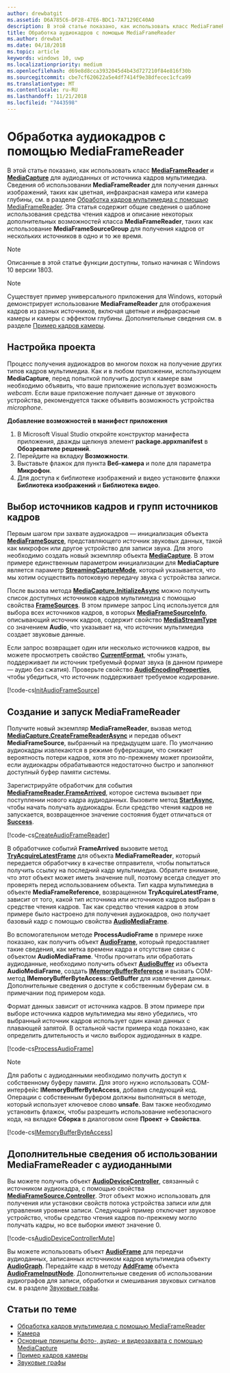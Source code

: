 ```yaml
---
author: drewbatgit
ms.assetid: D6A785C6-DF28-47E6-BDC1-7A7129EC40A0
description: В этой статье показано, как использовать класс MediaFrameReader и MediaCapture для получения кадров AudioFrames, содержащих звуковые данные из источника захвата.
title: Обработка аудиокадров с помощью MediaFrameReader
ms.author: drewbat
ms.date: 04/18/2018
ms.topic: article
keywords: windows 10, uwp
ms.localizationpriority: medium
ms.openlocfilehash: d69e8d8cca3932045d4b43d727210f84e816f30b
ms.sourcegitcommit: cbe7cf620622a5e4df7414f9e38dfecec1cfca99
ms.translationtype: MT
ms.contentlocale: ru-RU
ms.lasthandoff: 11/21/2018
ms.locfileid: "7443598"
---
```

# <a name="process-audio-frames-with-mediaframereader"></a>Обработка аудиокадров с помощью MediaFrameReader

В этой статье показано, как использовать класс [**MediaFrameReader**](https://msdn.microsoft.com/library/windows/apps/Windows.Media.Capture.Frames.MediaFrameReader) и [**MediaCapture**](https://msdn.microsoft.com/library/windows/apps/Windows.Media.Capture.MediaCapture) для аудиоданных от источника кадров мультимедиа. Сведения об использовании **MediaFrameReader** для получения данных изображений, таких как цветная, инфракрасная камера или камера глубины, см. в разделе [Обработка кадров мультимедиа с помощью MediaFrameReader](process-media-frames-with-mediaframereader.md). Эта статья содержит общие сведения о шаблоне использования средства чтения кадров и описание некоторых дополнительных возможностей класса **MediaFrameReader**, таких как использование **MediaFrameSourceGroup** для получения кадров от нескольких источников в одно и то же время. 

> [!NOTE] 
> Описанные в этой статье функции доступны, только начиная c Windows 10 версии 1803.

> [!NOTE] 
> Существует пример универсального приложения для Windows, который демонстрирует использование **MediaFrameReader** для отображения кадров из разных источников, включая цветные и инфракрасные камеры и камеры с эффектом глубины. Дополнительные сведения см. в разделе [Пример кадров камеры](http://go.microsoft.com/fwlink/?LinkId=823230).

## <a name="setting-up-your-project"></a>Настройка проекта
Процесс получения аудиокадров во многом похож на получение других типов кадров мультимедиа. Как и в любом приложении, использующем **MediaCapture**, перед попыткой получить доступ к камере вам необходимо объявить, что ваше приложение использует возможность *webcam*. Если ваше приложение получает данные от звукового устройства, рекомендуется также объявить возможность устройства *microphone*. 

**Добавление возможностей в манифест приложения**

1.  В Microsoft Visual Studio откройте конструктор манифеста приложения, дважды щелкнув элемент **package.appxmanifest** в **Обозревателе решений**.
2.  Перейдите на вкладку **Возможности**.
3.  Выставьте флажок для пункта **Веб-камера** и поле для параметра **Микрофон**.
4.  Для доступа к библиотеке изображений и видео установите флажки **Библиотека изображений** и **Библиотека видео**.



## <a name="select-frame-sources-and-frame-source-groups"></a>Выбор источников кадров и групп источников кадров

Первым шагом при захвате аудиокадров — инициализация объекта [**MediaFrameSource**](https://msdn.microsoft.com/library/windows/apps/Windows.Media.Capture.Frames.MediaFrameSource), представляющего источник звуковых данных, такой как микрофон или другое устройство для записи звука. Для этого необходимо создать новый экземпляр объекта [**MediaCapture**](https://msdn.microsoft.com/library/windows/apps/Windows.Media.Capture.MediaCapture). В этом примере единственным параметром инициализации для **MediaCapture** является параметр [**StreamingCaptureMode**](https://docs.microsoft.com/uwp/api/windows.media.capture.mediacaptureinitializationsettings.streamingcapturemode), который указывается, что мы хотим осуществить потоковую передачу звука с устройства записи. 

После вызова метода [**MediaCapture.InitializeAsync**](https://docs.microsoft.com/uwp/api/windows.media.capture.mediacapture.initializeasync) можно получить список доступных источников кадров мультимедиа с помощью свойства [**FrameSources**](https://docs.microsoft.com/uwp/api/windows.media.capture.mediacapture.framesources). В этом примере запрос Linq используется для выбора всех источников кадров, в которых [**MediaFrameSourceInfo**](https://docs.microsoft.com/uwp/api/windows.media.capture.frames.mediaframesourceinfo), описывающий источник кадров, содержит свойство [**MediaStreamType**](https://docs.microsoft.com/uwp/api/windows.media.capture.frames.mediaframesourceinfo.mediastreamtype) со значением **Audio**, что указывает на, что источник мультимедиа создает звуковые данные.

Если запрос возвращает один или несколько источников кадров, вы можете просмотреть свойство [**CurrentFormat**](https://docs.microsoft.com/uwp/api/windows.media.capture.frames.mediaframesource.currentformat), чтобы узнать, поддерживает ли источник требуемый формат звука (в данном примере— аудио без сжатия). Проверьте свойство [**AudioEncodingProperties**](https://docs.microsoft.com/uwp/api/windows.media.capture.frames.mediaframeformat.audioencodingproperties), чтобы убедиться, что источник поддерживает требуемое кодирование.

[!code-cs[InitAudioFrameSource](./code/Frames_Win10/Frames_Win10/MainPage.xaml.cs#SnippetInitAudioFrameSource)]

## <a name="create-and-start-the-mediaframereader"></a>Создание и запуск MediaFrameReader

Получите новый экземпляр **MediaFrameReader**, вызвав метод [**MediaCapture.CreateFrameReaderAsync**](https://docs.microsoft.com/uwp/api/windows.media.capture.mediacapture.createframereaderasync#Windows_Media_Capture_MediaCapture_CreateFrameReaderAsync_Windows_Media_Capture_Frames_MediaFrameSource_) и передав объект **MediaFrameSource**, выбранный на предыдущем шаге. По умолчанию аудиокадры извлекаются в режиме буферизации, что снижает вероятность потери кадров, хотя это по-прежнему может произойти, если аудиокадры обрабатываются недостаточно быстро и заполняют доступный буфер памяти системы.

Зарегистрируйте обработчик для события [**MediaFrameReader.FrameArrived**](*https://docs.microsoft.com/uwp/api/windows.media.capture.frames.mediaframereader.framearrived), которое система вызывает при поступлении нового кадра аудиоданных. Вызовите метод [**StartAsync**](https://docs.microsoft.com/uwp/api/windows.media.capture.frames.mediaframereader.startasync), чтобы начать получать аудиокадры. Если средство чтения кадров не запускается, возвращенное значение состояния будет отличаться от [**Success**](https://docs.microsoft.com/uwp/api/windows.media.capture.frames.mediaframereaderstartstatus).

[!code-cs[CreateAudioFrameReader](./code/Frames_Win10/Frames_Win10/MainPage.xaml.cs#SnippetCreateAudioFrameReader)]

В обработчике событий **FrameArrived** вызовите метод [**TryAcquireLatestFrame**](https://docs.microsoft.com/uwp/api/windows.media.capture.frames.mediaframereader.tryacquirelatestframe) для объекта **MediaFrameReader**, который передается обработчику в качестве отправителя, чтобы попытаться получить ссылку на последний кадр мультимедиа. Обратите внимание, что этот объект может иметь значение null, поэтому всегда следует это проверять перед использованием объекта. Тип кадра мультимедиа в объекте **MediaFrameReference**, возвращенном **TryAcquireLatestFrame**, зависит от того, какой тип источника или источников кадров выбран в средстве чтения кадров. Так как средство чтения кадров в этом примере было настроено для получения аудиокадров, оно получает базовый кадр с помощью свойства [**AudioMediaFrame**](https://docs.microsoft.com/uwp/api/windows.media.capture.frames.mediaframereference.audiomediaframe). 

Во вспомогательном методе **ProcessAudioFrame** в примере ниже показано, как получить объект [**AudioFrame**](https://docs.microsoft.com/uwp/api/windows.media.audioframe), который предоставляет такие сведения, как метка времени кадра и отсутствие связи с объектом **AudioMediaFrame**. Чтобы прочитать или обработать аудиоданные, необходимо получить объект [**AudioBuffer**](https://docs.microsoft.com/uwp/api/windows.media.audiobuffer) из объекта **AudioMediaFrame**, создать [**IMemoryBufferReference**](https://docs.microsoft.com/uwp/api/windows.foundation.imemorybufferreference) и вызвать COM-метод **IMemoryBufferByteAccess::GetBuffer** для извлечения данных. Дополнительные сведения о доступе к собственным буферам см. в примечании под примером кода.

Формат данных зависит от источника кадров. В этом примере при выборе источника кадров мультимедиа мы явно убедились, что выбранный источник кадров использует один канал данных с плавающей запятой. В остальной части примера кода показано, как определить длительность и число выборок аудиоданных в кадре.  

[!code-cs[ProcessAudioFrame](./code/Frames_Win10/Frames_Win10/MainPage.xaml.cs#SnippetProcessAudioFrame)]

> [!NOTE] 
> Для работы с аудиоданными необходимо получить доступ к собственному буферу памяти. Для этого нужно использовать COM-интерфейс **IMemoryBufferByteAccess**, добавив следующий код. Операции с собственным буфером должны выполняться в методе, который использует ключевое слово **unsafe**. Вам также необходимо установить флажок, чтобы разрешить использование небезопасного кода, на вкладке **Сборка** в диалоговом окне **Проект -> Свойства**.

[!code-cs[IMemoryBufferByteAccess](./code/Frames_Win10/Frames_Win10/FrameRenderer.cs#SnippetIMemoryBufferByteAccess)]

## <a name="additional-information-on-using-mediaframereader-with-audio-data"></a>Дополнительные сведения об использовании MediaFrameReader с аудиоданными

Вы можете получить объект [**AudioDeviceController**](https://docs.microsoft.com/uwp/api/Windows.Media.Devices.AudioDeviceController), связанный с источником аудиокадра, с помощью свойства [**MediaFrameSource.Controller**](https://docs.microsoft.com/uwp/api/windows.media.capture.frames.mediaframesource.controller). Этот объект можно использовать для получения или установки свойств потока устройства записи или для управления уровнем записи. Следующий пример отключает звуковое устройство, чтобы средство чтения кадров по-прежнему могло получать кадры, но все выборки имеют значение 0.

[!code-cs[AudioDeviceControllerMute](./code/Frames_Win10/Frames_Win10/MainPage.xaml.cs#SnippetAudioDeviceControllerMute)]

Вы можете использовать объект [**AudioFrame**](https://docs.microsoft.com/uwp/api/windows.media.audioframe) для передачи аудиоданных, записанных источником кадров мультимедиа объекту [**AudioGraph**](https://docs.microsoft.com/uwp/api/windows.media.audio.audiograph). Передайте кадр в методу [**AddFrame**](https://docs.microsoft.com/uwp/api/windows.media.audio.audioframeinputnode.addframe) объекта [**AudioFrameInputNode**](https://docs.microsoft.com/en-us/uwp/api/windows.media.audio.audioframeinputnode). Дополнительные сведения об использовании аудиографов для записи, обработки и смешивания звуковых сигналов см. в разделе [Звуковые графы](audio-graphs.md).

## <a name="related-topics"></a>Статьи по теме

* [Обработка кадров мультимедиа с помощью MediaFrameReader](process-media-frames-with-mediaframereader.md)
* [Камера](camera.md)
* [Основные принципы фото-, аудио- и видеозахвата с помощью MediaCapture](basic-photo-video-and-audio-capture-with-MediaCapture.md)
* [Пример кадров камеры](http://go.microsoft.com/fwlink/?LinkId=823230)
* [Звуковые графы](audio-graphs.md)
 






